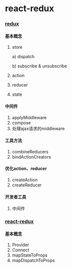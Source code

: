 # react-redux

### [redux](https://github.com/reduxjs/redux)

#### 基本概念

1. store

   a) dispatch

   b) subscribe & unsubscribe

2. action

3. reducer

4. state

#### 中间件

1. applyMiddleware
2. compose
3. 处理ajax请求的middleware

#### 工具方法

1. combineReducers
2. bindActionCreators

#### 优化action、reducer

1. createAction
2. createReducer

#### 开发者工具

1. 中间件

### [react-redux](https://github.com/reduxjs/react-redux)

#### 基本概念

1. Provider
2. Connect
3. mapStateToProps
4. mapDispatchToProps

